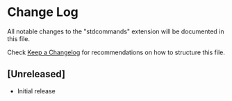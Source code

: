 # Change Log

All notable changes to the "stdcommands" extension will be documented in this file.

Check [Keep a Changelog](http://keepachangelog.com/) for recommendations on how to structure this file.

## [Unreleased]

- Initial release